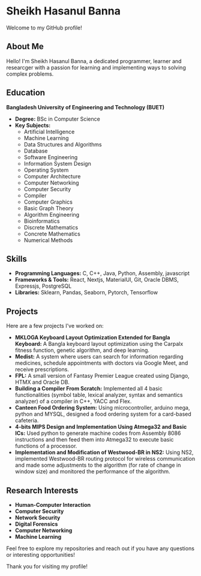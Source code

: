 # Sheikh Hasanul Banna

Welcome to my GitHub profile!

## About Me

Hello! I'm Sheikh Hasanul Banna, a dedicated programmer, learner and researcger with a passion for learning and implementing ways to solving complex problems.

## Education

**Bangladesh University of Engineering and Technology (BUET)**
- **Degree:** BSc in Computer Science
- **Key Subjects:**
  - Artificial Intelligence
  - Machine Learning
  - Data Structures and Algorithms
  - Database
  - Software Engineering
  - Information System Design
  - Operating System
  - Computer Architecture
  - Computer Networking
  - Computer Security
  - Compiler
  - Computer Graphics
  - Basic Graph Theory
  - Algorithm Engineering
  - Bioinformatics
  - Discrete Mathematics
  - Concrete Mathematics
  - Numerical Methods

## Skills

- **Programming Languages:**  C, C++, Java, Python, Assembly, javascript
- **Frameworks & Tools:** React, Nextjs, MaterialUI, Git, Oracle DBMS, Expressjs, PostgreSQL
- **Libraries:** Sklearn, Pandas, Seaborn, Pytorch, Tensorflow

## Projects

Here are a few projects I've worked on:

- **MKLOGA Keyboard Layout Optimization Extended for Bangla Keyboard:** A Bangla keyboard layout optimization using the Carpalx fitness function, genetic algorithm, and deep learning.
- **Medist:** A system where users can search for information regarding medicines, schedule appointments with doctors via Google Meet, and receive prescriptions.
- **FPL:** A small version of Fantasy Premier League created using Django, HTMX and Oracle DB.
- **Building a Compiler From Scratch:** Implemented all 4 basic functionalities (symbol table, lexical analyzer, syntax and semantics analyzer) of a compiler in C++, YACC and Flex.
- **Canteen Food Ordering System:** Using microcontroller, arduino mega, python and MYSQL, designed a food ordering system for a card-based cafeteria.
- **4-bits MIPS Design and Implementation Using Atmega32 and Basic ICs:** Used python to generate machine codes from Assembly 8086 instructions and then feed them into Atmega32 to execute basic functions of a processor.
- **Implementation and Modification of Westwood-BR in NS2:** Using NS2, implemented Westwood-BR routing protocol for wireless communication and made some adjustments to the algorithm (for rate of change in window size) and monitored the performance of the algorithm.

## Research Interests

- **Human-Computer Interaction**
- **Computer Security**
- **Network Security**
- **Digital Forensics**
- **Computer Networking**
- **Machine Learning**

Feel free to explore my repositories and reach out if you have any questions or interesting opportunities!

Thank you for visiting my profile!


